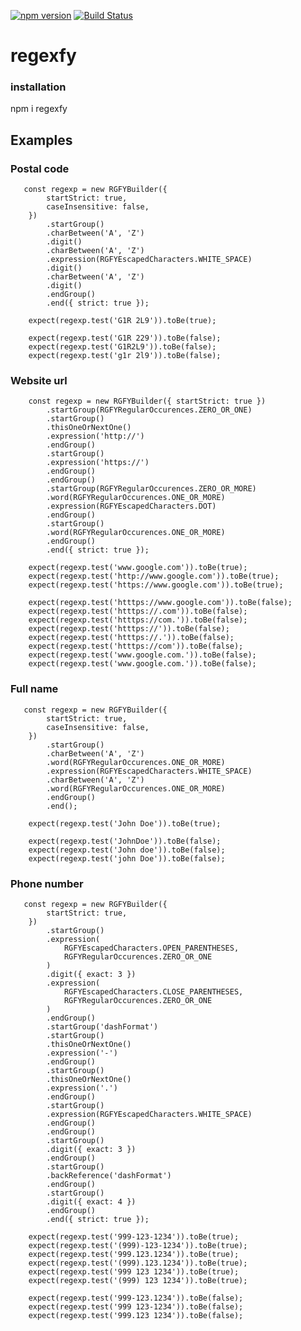 [![npm version](https://badge.fury.io/js/regexfy.svg)](https://badge.fury.io/js/regexfy)
[![Build Status](https://travis-ci.com/guignol1981/regexfy.svg?branch=master)](https://travis-ci.com/guignol1981/regexfy)

# regexfy

### installation

npm i regexfy

## Examples

### Postal code

       const regexp = new RGFYBuilder({
            startStrict: true,
            caseInsensitive: false,
        })
            .startGroup()
            .charBetween('A', 'Z')
            .digit()
            .charBetween('A', 'Z')
            .expression(RGFYEscapedCharacters.WHITE_SPACE)
            .digit()
            .charBetween('A', 'Z')
            .digit()
            .endGroup()
            .end({ strict: true });

        expect(regexp.test('G1R 2L9')).toBe(true);

        expect(regexp.test('G1R 229')).toBe(false);
        expect(regexp.test('G1R2L9')).toBe(false);
        expect(regexp.test('g1r 2l9')).toBe(false);

### Website url

        const regexp = new RGFYBuilder({ startStrict: true })
            .startGroup(RGFYRegularOccurences.ZERO_OR_ONE)
            .startGroup()
            .thisOneOrNextOne()
            .expression('http://')
            .endGroup()
            .startGroup()
            .expression('https://')
            .endGroup()
            .endGroup()
            .startGroup(RGFYRegularOccurences.ZERO_OR_MORE)
            .word(RGFYRegularOccurences.ONE_OR_MORE)
            .expression(RGFYEscapedCharacters.DOT)
            .endGroup()
            .startGroup()
            .word(RGFYRegularOccurences.ONE_OR_MORE)
            .endGroup()
            .end({ strict: true });

        expect(regexp.test('www.google.com')).toBe(true);
        expect(regexp.test('http://www.google.com')).toBe(true);
        expect(regexp.test('https://www.google.com')).toBe(true);

        expect(regexp.test('htttps://www.google.com')).toBe(false);
        expect(regexp.test('htttps://.com')).toBe(false);
        expect(regexp.test('htttps://com.')).toBe(false);
        expect(regexp.test('htttps://')).toBe(false);
        expect(regexp.test('htttps://.')).toBe(false);
        expect(regexp.test('htttps://com')).toBe(false);
        expect(regexp.test('www.google.com.')).toBe(false);
        expect(regexp.test('www.google.com.')).toBe(false);
        
### Full name

       const regexp = new RGFYBuilder({
            startStrict: true,
            caseInsensitive: false,
        })
            .startGroup()
            .charBetween('A', 'Z')
            .word(RGFYRegularOccurences.ONE_OR_MORE)
            .expression(RGFYEscapedCharacters.WHITE_SPACE)
            .charBetween('A', 'Z')
            .word(RGFYRegularOccurences.ONE_OR_MORE)
            .endGroup()
            .end();

        expect(regexp.test('John Doe')).toBe(true);

        expect(regexp.test('JohnDoe')).toBe(false);
        expect(regexp.test('John doe')).toBe(false);
        expect(regexp.test('john Doe')).toBe(false);
        
### Phone number

       const regexp = new RGFYBuilder({
            startStrict: true,
        })
            .startGroup()
            .expression(
                RGFYEscapedCharacters.OPEN_PARENTHESES,
                RGFYRegularOccurences.ZERO_OR_ONE
            )
            .digit({ exact: 3 })
            .expression(
                RGFYEscapedCharacters.CLOSE_PARENTHESES,
                RGFYRegularOccurences.ZERO_OR_ONE
            )
            .endGroup()
            .startGroup('dashFormat')
            .startGroup()
            .thisOneOrNextOne()
            .expression('-')
            .endGroup()
            .startGroup()
            .thisOneOrNextOne()
            .expression('.')
            .endGroup()
            .startGroup()
            .expression(RGFYEscapedCharacters.WHITE_SPACE)
            .endGroup()
            .endGroup()
            .startGroup()
            .digit({ exact: 3 })
            .endGroup()
            .startGroup()
            .backReference('dashFormat')
            .endGroup()
            .startGroup()
            .digit({ exact: 4 })
            .endGroup()
            .end({ strict: true });

        expect(regexp.test('999-123-1234')).toBe(true);
        expect(regexp.test('(999)-123-1234')).toBe(true);
        expect(regexp.test('999.123.1234')).toBe(true);
        expect(regexp.test('(999).123.1234')).toBe(true);
        expect(regexp.test('999 123 1234')).toBe(true);
        expect(regexp.test('(999) 123 1234')).toBe(true);

        expect(regexp.test('999-123.1234')).toBe(false);
        expect(regexp.test('999 123-1234')).toBe(false);
        expect(regexp.test('999.123 1234')).toBe(false);
